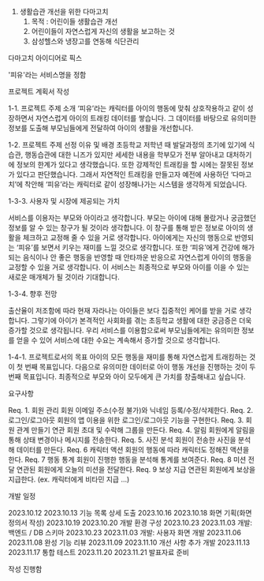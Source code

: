1. 생활습관 개선을 위한 다마고치   
    1. 목적 : 어린이들 생활습관 개선
    2. 어린이들이 자연스럽게 자신의 생활을 보고하는 것
    3. 삼성헬스와 냉장고를 연동해 식단관리


다마고치 아이디어로 픽스

'피유'라는 서비스명을 정함

프로젝트 계획서 작성

1-1. 프로젝트 주제 소개
‘피유’라는 캐릭터를 아이의 행동에 맞춰 상호작용하고 같이 성장하면서 자연스럽게 아이의 트래킹 데이터를 쌓습니다. 그 데이터를 바탕으로 유의미한 정보를 도출해 부모님들에게 전달하여 아이의 생활을 개선합니다.

1-2. 프로젝트 주제 선정 이유 및 배경
초등학교 저학년 때 발달과정의 초기에 있기에 식습관, 행동습관에 대한 니즈가 있지만 세세한 내용을 학부모가 전부 알아내고 대처하기에 정보의 한계가 있다고 생각했습니다. 또한 강제적인 트래킹을 할 시에는 잘못된 정보가 있다고 판단했습니다. 그래서 자연적인 트래킹을 만들고자 예전에 사용하던 ‘다마고치’에 착안해 ‘피유’라는 캐릭터로 같이 성장해나가는 시스템을 생각하게 되었습니다.

1-3-3. 사용자 및 시장에 제공되는 가치

서비스를 이용자는 부모와 아이라고 생각합니다. 부모는 아이에 대해 몰랐거나 궁금했던 정보를 알 수 있는 창구가 될 것이라 생각합니다. 이 창구를 통해 받은 정보로 아이의 생활을 체크하고 교정해 줄 수 있을 거로 생각합니다. 아이에게는 자신의 행동으로 반영되는 ‘피유’를 보면서 키우는 재미를 느낄 것으로 생각합니다. 또한 ‘피유’에게 건강에 해가 되는 음식이나 안 좋은 행동을 반영할 때 안타까운 반응으로 자연스럽게 아이의 행동을 교정할 수 있을 거로 생각합니다. 이 서비스는 최종적으로 부모와 아이를 이을 수 있는 새로운 매개체가 될 것이라 기대합니다.

1-3-4. 향후 전망

출산율이 저조함에 따라 현재 자라나는 아이들은 보다 집중적인 케어를 받을 거로 생각합니다. 
그렇기에 아이가 본격적인 사회화를 겪는 초등학교 생활에 대한 궁금증은 더욱 증가할 것으로 생각됩니다. 우리 서비스를 이용함으로써 부모님들에게는 유의미한 정보를 얻을 수 있어 서비스에 대한 수요는 계속해서 증가할 것으로 생각합니다.

1-4-1. 프로젝트로서의 목표
아이의 모든 행동을 재미를 통해 자연스럽게 트래킹하는 것이 첫 번째 목표입니다. 다음으로 유의미한 데이터로 아이 행동 개선을 진행하는 것이 두 번째 목표입니다. 최종적으로 부모와 아이 모두에게 큰 가치를 창출해내고 싶습니다.

요구사항

Req. 1.	회원 관리	회원 이메일 주소(수정 불가)와 닉네임 등록/수정/삭제한다.
Req. 2.	로그인/로그아웃	회원의 앱 이용을 위한 로그인/로그아웃 기능을 구현한다.
Req. 3.	회원 관계 만들기	연관 회원 초대 및 수락해 그룹을 만든다.
Req. 4.	알림	회원에게 알림을 통해 상태 변경이나 메시지를 전송한다.
Req. 5.	사진 분석	회원이 전송한 사진을 분석해 데이터를 만든다.
Req. 6	캐릭터 액션	회원의 행동에 따라 캐릭터도 정해진 액션을 한다.
Req. 7	행동 통계	회원이 진행한 행동을 분석해 통계를 보여준다.
Req. 8	미션 전달	연관된 회원에게 오늘의 미션을 전달한다.
Req. 9	보상 지급	연관된 회원에게 보상을 지급한다. (ex. 캐릭터에게 비타민 지급 …)

개발 일정

2023.10.12	2023.10.13	기능 목록 상세 도출
2023.10.16	2023.10.18	화면 기획(화면 정의서 작성)
2023.10.19	2023.10.20	개발 환경 구성
2023.10.23	2023.11.03	개발: 백엔드 / DB 스키마
2023.10.23	2023.11.03	개발: 사용자 화면 개발
2023.11.06	2023.11.08	완성 기능 리뷰
2023.11.09	2023.11.10	개선 사항 추가 개발
2023.11.13	2023.11.17	통합 테스트
2023.11.20	2023.11.21	발표자료 준비

작성 진행함